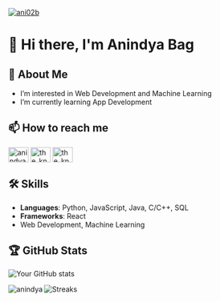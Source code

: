 [<img src="https://komarev.com/ghpvc/?username=ani02b&label=Profile%20views&color=0e75b6&style=flat" alt="ani02b" />](https://github.com/ani02b)
# 👋 Hi there, I'm Anindya Bag
## 🚀 About Me
- I’m interested in Web Development and Machine Learning
- I’m currently learning App Development
## 📫 How to reach me
[<img align="center" src="https://raw.githubusercontent.com/rahuldkjain/github-profile-readme-generator/master/src/images/icons/Social/linked-in-alt.svg" alt="anindyabag" height="30" width="40" />](https://www.linkedin.com/in/anindya-bag-700048109)
[<img align="center" src="https://raw.githubusercontent.com/rahuldkjain/github-profile-readme-generator/master/src/images/icons/Social/instagram.svg" alt="the_known_a.bag" height="30" width="40" />](https://www.instagram.com/the_known_a.bag?igshid=MzNlNGNkZWQ4Mg==)
[<img align="center" src="https://raw.githubusercontent.com/rahuldkjain/github-profile-readme-generator/master/src/images/icons/Social/leetcode.svg" alt="the_known_a.bag" height="30" width="40" />](https://leetcode.com/u/anindyabag02/)
## 🛠️ Skills
- **Languages**: Python, JavaScript, Java, C/C++, SQL
- **Frameworks**: React
- Web Development, Machine Learning

## 🏆 GitHub Stats
![Your GitHub stats](https://github-readme-stats.vercel.app/api?username=ani02b&show_icons=true&hide=issues&count_private=true&theme=radical)

<p><img align="left" src="https://github-readme-stats.vercel.app/api/top-langs?username=ani02b&show_icons=true&locale=en&layout=compact" alt="anindya" /></p>

![Streaks](https://github-readme-streak-stats.herokuapp.com/?user=ani02b&)

